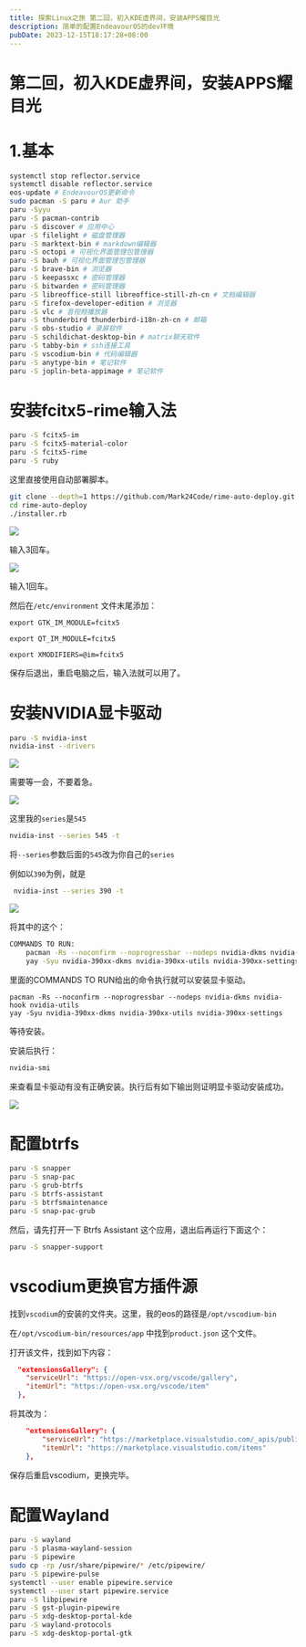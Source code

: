 ```yaml
---
title: 探索Linux之旅 第二回，初入KDE虚界间，安装APPS耀目光
description: 简单的配置EndeavourOS的dev环境
pubDate: 2023-12-15T18:17:28+08:00
---
```


# 第二回，初入KDE虚界间，安装APPS耀目光

# 1.基本

```bash
systemctl stop reflector.service
systemctl disable reflector.service
eos-update # EndeavourOS更新命令
sudo pacman -S paru # Aur 助手
paru -Syyu
paru -S pacman-contrib
paru -S discover # 应用中心
upar -S filelight # 磁盘管理器
paru -S marktext-bin # markdown编辑器
paru -S octopi # 可视化界面管理包管理器
paru -S bauh # 可视化界面管理包管理器
paru -S brave-bin # 浏览器
paru -S keepassxc # 密码管理器
paru -S bitwarden # 密码管理器
paru -S libreoffice-still libreoffice-still-zh-cn # 文档编辑器
paru -S firefox-developer-edition # 浏览器
paru -S vlc # 音视频播放器
paru -S thunderbird thunderbird-i18n-zh-cn # 邮箱
paru -S obs-studio # 录屏软件
paru -S schildichat-desktop-bin # matrix聊天软件
paru -S tabby-bin # ssh连接工具
paru -S vscodium-bin # 代码编辑器
paru -S anytype-bin # 笔记软件
paru -S joplin-beta-appimage # 笔记软件
```

# 安装fcitx5-rime输入法

```bash
paru -S fcitx5-im
paru -S fcitx5-material-color
paru -S fcitx5-rime
paru -S ruby
```

这里直接使用自动部署脚本。

```bash
git clone --depth=1 https://github.com/Mark24Code/rime-auto-deploy.git --branch latest
cd rime-auto-deploy
./installer.rb
```

![](https://img.0pt.icu/learn/linux-trip/2/1.png)

输入3回车。

![](https://img.0pt.icu/learn/linux-trip/2/2.png)

输入1回车。

然后在`/etc/environment` 文件末尾添加：

```/etc/environment
export GTK_IM_MODULE=fcitx5

export QT_IM_MODULE=fcitx5

export XMODIFIERS=@im=fcitx5
```

保存后退出，重启电脑之后，输入法就可以用了。

# 安装NVIDIA显卡驱动

```bash
paru -S nvidia-inst
nvidia-inst --drivers
```

![](https://img.0pt.icu/learn/linux-trip/2/3.png)

需要等一会，不要着急。

![](https://img.0pt.icu/learn/linux-trip/2/4.png)

这里我的`series`是`545`

```bash
nvidia-inst --series 545 -t
```

将`--series`参数后面的`545`改为你自己的`series`

例如以`390`为例，就是

```bash
 nvidia-inst --series 390 -t
```

![](https://img.0pt.icu/learn/linux-trip/2/5.png)

将其中的这个：

```bash
COMMANDS TO RUN:
    pacman -Rs --noconfirm --noprogressbar --nodeps nvidia-dkms nvidia-hook nvidia-utils
    yay -Syu nvidia-390xx-dkms nvidia-390xx-utils nvidia-390xx-settings
```

里面的COMMANDS TO RUN给出的命令执行就可以安装显卡驱动。

```basg
pacman -Rs --noconfirm --noprogressbar --nodeps nvidia-dkms nvidia-hook nvidia-utils
yay -Syu nvidia-390xx-dkms nvidia-390xx-utils nvidia-390xx-settings
```

等待安装。

安装后执行：

```bash
nvidia-smi
```

来查看显卡驱动有没有正确安装。执行后有如下输出则证明显卡驱动安装成功。

![](https://img.0pt.icu/learn/linux-trip/2/6.png)

# 配置btrfs

```bash
paru -S snapper
paru -S snap-pac
paru -S grub-btrfs
paru -S btrfs-assistant
paru -S btrfsmaintenance
paru -S snap-pac-grub
```

然后，请先打开一下 Btrfs Assistant 这个应用，退出后再运行下面这个：

```bash
paru -S snapper-support
```

# vscodium更换官方插件源

找到`vscodium`的安装的文件夹。这里，我的eos的路径是`/opt/vscodium-bin`

在`/opt/vscodium-bin/resources/app` 中找到`product.json` 这个文件。

打开该文件，找到如下内容：

```product.json
  "extensionsGallery": {
    "serviceUrl": "https://open-vsx.org/vscode/gallery",
    "itemUrl": "https://open-vsx.org/vscode/item"
  },
```

将其改为：

```product.json
    "extensionsGallery": {
        "serviceUrl": "https://marketplace.visualstudio.com/_apis/public/gallery",
        "itemUrl": "https://marketplace.visualstudio.com/items"
    },
```

保存后重启vscodium，更换完毕。

# 配置Wayland

```bash
paru -S wayland
paru -S plasma-wayland-session
paru -S pipewire
sudo cp -rp /usr/share/pipewire/* /etc/pipewire/
paru -S pipewire-pulse
systemctl --user enable pipewire.service
systemctl --user start pipewire.service
paru -S libpipewire
paru -S gst-plugin-pipewire
paru -S xdg-desktop-portal-kde
paru -S wayland-protocols
paru -S xdg-desktop-portal-gtk
```
